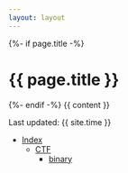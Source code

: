 ```yaml
---
layout: layout
---
```


<div class="home">
  {%- if page.title -%}
  <h1 class="page-heading">{{ page.title }}</h1>
  {%- endif -%} {{ content }}
  <p>Last updated: {{ site.time }}</p>

- [Index](/notes)
  - [CTF](/notes/ctf)
    - [binary](/notes/ctf/binary)

</div>
